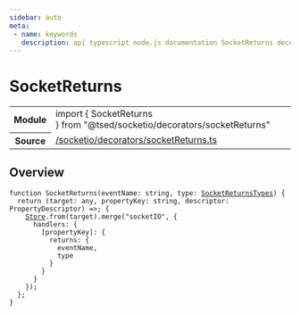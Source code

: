 ```yaml
---
sidebar: auto
meta:
 - name: keywords
   description: api typescript node.js documentation SocketReturns decorator
---
```

# SocketReturns <Badge text="Decorator" type="decorator"/>
<!-- Summary -->
<section class="symbol-info"><table class="is-full-width"><tbody><tr><th>Module</th><td><div class="lang-typescript"><span class="token keyword">import</span> { SocketReturns }&nbsp;<span class="token keyword">from</span>&nbsp;<span class="token string">"@tsed/socketio/decorators/socketReturns"</span></div></td></tr><tr><th>Source</th><td><a href="https://github.com/Romakita/ts-express-decorators/blob/v4.30.2/src//socketio/decorators/socketReturns.ts#L0-L0">/socketio/decorators/socketReturns.ts</a></td></tr></tbody></table></section>

<!-- Overview -->
## Overview


<pre><code class="typescript-lang ">function <span class="token function">SocketReturns</span><span class="token punctuation">(</span>eventName<span class="token punctuation">:</span> <span class="token keyword">string</span><span class="token punctuation">,</span> type<span class="token punctuation">:</span> <a href="/api/socketio/interfaces/SocketReturnsTypes.html"><span class="token">SocketReturnsTypes</span></a><span class="token punctuation">)</span> <span class="token punctuation">{</span>
  return <span class="token punctuation">(</span>target<span class="token punctuation">:</span> <span class="token keyword">any</span><span class="token punctuation">,</span> propertyKey<span class="token punctuation">:</span> <span class="token keyword">string</span><span class="token punctuation">,</span> descriptor<span class="token punctuation">:</span> PropertyDescriptor<span class="token punctuation">)</span> =&gt<span class="token punctuation">;</span> <span class="token punctuation">{</span>
    <a href="/api/core/class/Store.html"><span class="token">Store</span></a>.<span class="token keyword">from</span><span class="token punctuation">(</span>target<span class="token punctuation">)</span>.<span class="token function">merge</span><span class="token punctuation">(</span>"socketIO"<span class="token punctuation">,</span> <span class="token punctuation">{</span>
      handlers<span class="token punctuation">:</span> <span class="token punctuation">{</span>
        <span class="token punctuation">[</span>propertyKey<span class="token punctuation">]</span><span class="token punctuation">:</span> <span class="token punctuation">{</span>
          returns<span class="token punctuation">:</span> <span class="token punctuation">{</span>
            eventName<span class="token punctuation">,</span>
            type
          <span class="token punctuation">}</span>
        <span class="token punctuation">}</span>
      <span class="token punctuation">}</span>
    <span class="token punctuation">}</span><span class="token punctuation">)</span><span class="token punctuation">;</span>
  <span class="token punctuation">}</span><span class="token punctuation">;</span>
<span class="token punctuation">}</span>
</code></pre>